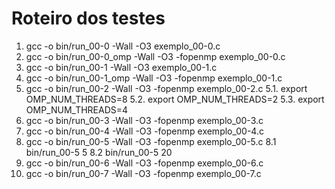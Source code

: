 # Roteiro dos testes 

1. gcc -o bin/run_00-0 -Wall -O3 exemplo_00-0.c
2. gcc -o bin/run_00-0_omp -Wall -O3 -fopenmp exemplo_00-0.c
3. gcc -o bin/run_00-1 -Wall -O3 exemplo_00-1.c
4. gcc -o bin/run_00-1_omp -Wall -O3 -fopenmp exemplo_00-1.c
5. gcc -o bin/run_00-2 -Wall -O3 -fopenmp exemplo_00-2.c
    5.1. export OMP_NUM_THREADS=8
    5.2. export OMP_NUM_THREADS=2
    5.3. export OMP_NUM_THREADS=4
6. gcc -o bin/run_00-3 -Wall -O3 -fopenmp exemplo_00-3.c
7. gcc -o bin/run_00-4 -Wall -O3 -fopenmp exemplo_00-4.c
8. gcc -o bin/run_00-5 -Wall -O3 -fopenmp exemplo_00-5.c
    8.1  bin/run_00-5 5
    8.2  bin/run_00-5 20
9. gcc -o bin/run_00-6 -Wall -O3 -fopenmp exemplo_00-6.c
10. gcc -o bin/run_00-7 -Wall -O3 -fopenmp exemplo_00-7.c
